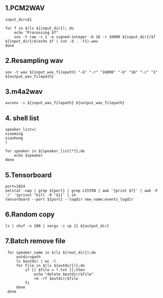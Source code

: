 ## 1.PCM2WAV
```
input_dir=$1

for f in $(ls ${input_dir}); do 
    echo "Processing $f"
    sox -t raw -c 1 -e signed-integer -b 16 -r 16000 ${input_dir}/$f ${input_dir}/$(echo $f | cut -d . -f1).wav
done
```

## 2.Resampling wav
```
sox -t wav ${input_wav_filepath} "-G" "-r" "16000" "-b" "16" "-c" "1" ${output_wav_filepath}
```

## 3.m4a2wav
```
avconv -i ${input_wav_filepath} ${output_wav_filepath}
```

## 4. shell list
```
speaker_list=(
xiaoming
xiaohong
)

for speaker in ${speaker_list[*]};do
    echo $speaker
done
```

## 5.Tensorboard
```
port=1024
netstat -nap | grep ${port} | grep LISTEN | awk '{print $7}' | awk -F '/' '{prinnt "kill -9 "$1}' | sh
tensorboard --port ${port} --logdir new_name:events_logdir
```

## 6.Random copy
```
ls | shuf -n 100 | xargs -i cp {} ${output_dir}
```

## 7.Batch remove file
```
 for speaker_name in $(ls ${root_dir});do
     outdir=path
     ls $outdir | wc -l
     for file in $(ls ${outdir})};do
         if [[ $file = *.txt ]];then
             echo "delete $outdir/$file"
             rm -rf $outdir/$file
         fi
     done
 done
```



